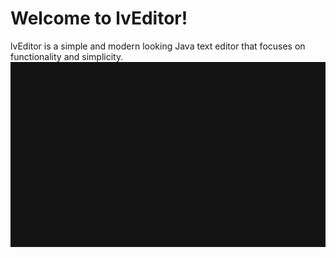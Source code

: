 # Welcome to lvEditor!
lvEditor is a simple and modern looking Java text editor that focuses on functionality and simplicity.
![lvEditor demo](demo-lvEditor.gif)
